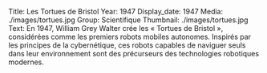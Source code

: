 Title: Les Tortues de Bristol
Year: 1947
Display_date: 1947
Media: ./images/tortues.jpg
Group: Scientifique
Thumbnail: ./images/tortues.jpg
Text: En 1947, William Grey Walter crée les « Tortues de Bristol », considérées comme les premiers robots mobiles autonomes. Inspirés par les principes de la cybernétique, ces robots capables de naviguer seuls dans leur environnement sont des précurseurs des technologies robotiques modernes.